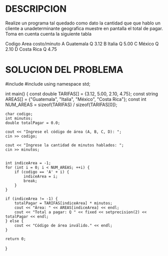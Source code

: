 # DESCRIPCION 
Realize un programa tal quedado como dato la cantidad que que hablo un cliente a unadeterminante geografica muestre en pantalla el total de pagar. Toma en cuenta cuenta la siguiente tabla 

Codigo                              Area                                     costo/minuto
A                                  Guatemala                                    Q 3.12
B                                  Italia                                      Q 5.00
C                                  México                                      Q 2.10
D                                  Costa Rica                                  Q 4.75

# SOLUCION DEL PROBLEMA
#include <iostream>
#include <iomanip>
using namespace std;

int main() {
    const double TARIFAS[] = {3.12, 5.00, 2.10, 4.75};
    const string AREAS[] = {"Guatemala", "Italia", "México", "Costa Rica"};
    const int NUM_AREAS = sizeof(TARIFAS) / sizeof(TARIFAS[0]);

    char codigo;
    int minutos;
    double totalPagar = 0.0;

    cout << "Ingrese el código de área (A, B, C, D): ";
    cin >> codigo;

    cout << "Ingrese la cantidad de minutos hablados: ";
    cin >> minutos;


    int indiceArea = -1;
    for (int i = 0; i < NUM_AREAS; ++i) {
        if (codigo == 'A' + i) {
            indiceArea = i;
            break;
        }
    }

    if (indiceArea != -1) {
        totalPagar = TARIFAS[indiceArea] * minutos;
        cout << "Área: " << AREAS[indiceArea] << endl;
        cout << "Total a pagar: Q " << fixed << setprecision(2) << totalPagar << endl;
    } else {
        cout << "Código de área inválido." << endl;
    }

    return 0;
}